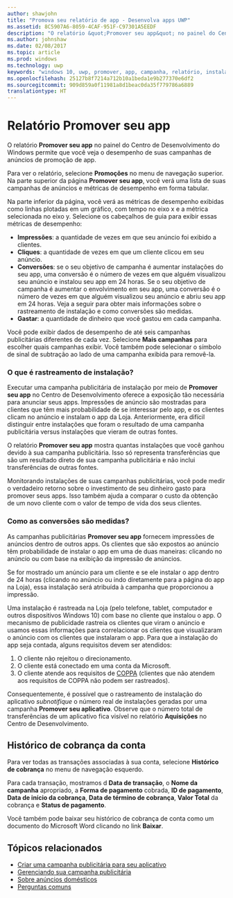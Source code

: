 ```yaml
---
author: shawjohn
title: "Promova seu relatório de app - Desenvolva apps UWP"
ms.assetid: 8C5907A6-8059-4CAF-951F-C97301A5EEDF
description: "O relatório &quot;Promover seu app&quot; no painel do Centro de Desenvolvimento do Windows permite que você veja o desempenho de suas campanhas de anúncios de promoção de app."
ms.author: johnshaw
ms.date: 02/08/2017
ms.topic: article
ms.prod: windows
ms.technology: uwp
keywords: "windows 10, uwp, promover, app, campanha, relatório, instalações"
ms.openlocfilehash: 25127b8f7214a712b10a1beda1e9b277370e6df2
ms.sourcegitcommit: 909d859a0f11981a8d1beac0da35f779786a6889
translationtype: HT
---
```

# <a name="promote-your-app-report"></a>Relatório Promover seu app

O relatório **Promover seu app** no painel do Centro de Desenvolvimento do Windows permite que você veja o desempenho de suas campanhas de anúncios de promoção de app.

Para ver o relatório, selecione **Promoções** no menu de navegação superior. Na parte superior da página **Promover seu app**, você verá uma lista de suas campanhas de anúncios e métricas de desempenho em forma tabular.

Na parte inferior da página, você verá as métricas de desempenho exibidas como linhas plotadas em um gráfico, com tempo no eixo x e a métrica selecionada no eixo y. Selecione os cabeçalhos de guia para exibir essas métricas de desempenho:

-   **Impressões**: a quantidade de vezes em que seu anúncio foi exibido a clientes.
-   **Cliques**: a quantidade de vezes em que um cliente clicou em seu anúncio.
-   **Conversões**: se o seu objetivo de campanha é aumentar instalações do seu app, uma conversão é o número de vezes em que alguém visualizou seu anúncio e instalou seu app em 24 horas. Se o seu objetivo de campanha é aumentar o envolvimento em seu app, uma conversão é o número de vezes em que alguém visualizou seu anúncio e abriu seu app em 24 horas. Veja a seguir para obter mais informações sobre o rastreamento de instalação e como conversões são medidas.
-   **Gastar**: a quantidade de dinheiro que você gastou em cada campanha.

Você pode exibir dados de desempenho de até seis campanhas publicitárias diferentes de cada vez. Selecione **Mais campanhas** para escolher quais campanhas exibir. Você também pode selecionar o símbolo de sinal de subtração ao lado de uma campanha exibida para removê-la.

### <a name="what-is-install-tracking"></a>O que é rastreamento de instalação?

Executar uma campanha publicitária de instalação por meio de **Promover seu app** no Centro de Desenvolvimento oferece a exposição tão necessária para anunciar seus apps. Impressões de anúncio são mostradas para clientes que têm mais probabilidade de se interessar pelo app, e os clientes clicam no anúncio e instalam o app da Loja. Anteriormente, era difícil distinguir entre instalações que foram o resultado de uma campanha publicitária versus instalações que vieram de outras fontes.

O relatório **Promover seu app** mostra quantas instalações que você ganhou devido à sua campanha publicitária. Isso só representa transferências que são um resultado direto de sua campanha publicitária e não inclui transferências de outras fontes.

Monitorando instalações de suas campanhas publicitárias, você pode medir o verdadeiro retorno sobre o investimento de seu dinheiro gasto para promover seus apps. Isso também ajuda a comparar o custo da obtenção de um novo cliente com o valor de tempo de vida dos seus clientes.

### <a name="how-are-conversions-measured"></a>Como as conversões são medidas?

As campanhas publicitárias **Promover seu app** fornecem impressões de anúncios dentro de outros apps. Os clientes que são expostos ao anúncio têm probabilidade de instalar o app em uma de duas maneiras: clicando no anúncio ou com base na exibição da impressão de anúncios.

Se for mostrado um anúncio para um cliente e se ele instalar o app dentro de 24 horas (clicando no anúncio ou indo diretamente para a página do app na Loja), essa instalação será atribuída à campanha que proporcionou a impressão.

Uma instalação é rastreada na Loja (pelo telefone, tablet, computador e outros dispositivos Windows 10) com base no cliente que instalou o app. O mecanismo de publicidade rastreia os clientes que viram o anúncio e usamos essas informações para correlacionar os clientes que visualizaram o anúncio com os clientes que instalaram o app. Para que a instalação do app seja contada, alguns requisitos devem ser atendidos:

1.  O cliente não rejeitou o direcionamento.
2.  O cliente está conectado em uma conta da Microsoft.
3.  O cliente atende aos requisitos de [COPPA](http://go.microsoft.com/fwlink?LinkId=536558) (clientes que não atendem aos requisitos de COPPA não podem ser rastreados).

Consequentemente, é possível que o rastreamento de instalação do aplicativo *subnotifique* o número real de instalações geradas por uma campanha **Promover seu aplicativo**. Observe que o número total de transferências de um aplicativo fica visível no relatório **Aquisições** no Centro de Desenvolvimento.

## <a name="account-billing-history"></a>Histórico de cobrança da conta

Para ver todas as transações associadas à sua conta, selecione **Histórico de cobrança** no menu de navegação esquerdo.

Para cada transação, mostramos d **Data de transação**, o **Nome da campanha** apropriado, a **Forma de pagamento** cobrada, **ID de pagamento**, **Data de início da cobrança**, **Data de término de cobrança**, **Valor Total** da cobrança e **Status de pagamento**.

Você também pode baixar seu histórico de cobrança de conta como um documento do Microsoft Word clicando no link **Baixar**.

## <a name="related-topics"></a>Tópicos relacionados

* [Criar uma campanha publicitária para seu aplicativo](create-an-ad-campaign-for-your-app.md)
* [Gerenciando sua campanha publicitária](managing-your-ad-campaign.md)
* [Sobre anúncios domésticos](about-house-ads.md)
* [Perguntas comuns](common-questions.md)
 

 
